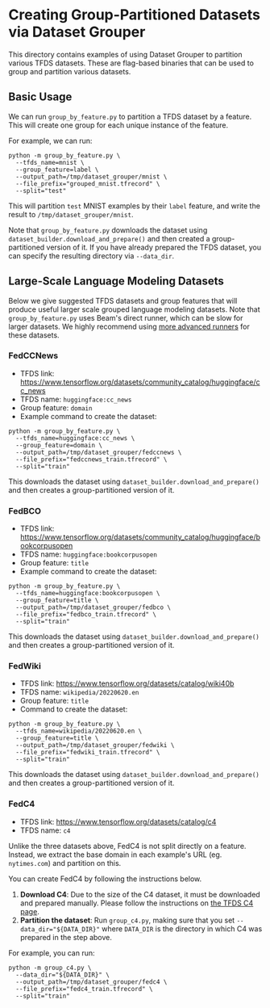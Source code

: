 # Creating Group-Partitioned Datasets via Dataset Grouper

This directory contains examples of using Dataset Grouper to partition various
TFDS datasets. These are flag-based binaries that can be used to group and
partition various datasets.

## Basic Usage

We can run `group_by_feature.py` to partition a TFDS dataset by a feature. This
will create one group for each unique instance of the feature.

For example, we can run:

```
python -m group_by_feature.py \
  --tfds_name=mnist \
  --group_feature=label \
  --output_path=/tmp/dataset_grouper/mnist \
  --file_prefix="grouped_mnist.tfrecord" \
  --split="test"
```

This will partition `test` MNIST examples by their `label` feature, and write
the result to `/tmp/dataset_grouper/mnist`.

Note that `group_by_feature.py` downloads the dataset using
`dataset_builder.download_and_prepare()` and then created a group-partitioned
version of it. If you have already prepared the TFDS dataset, you can specify
the resulting directory via `--data_dir`.

## Large-Scale Language Modeling Datasets

Below we give suggested TFDS datasets and group features that will produce
useful larger scale grouped language modeling datasets. Note that
`group_by_feature.py` uses Beam's direct runner, which can be slow for larger
datasets. We highly recommend using
[more advanced runners](https://beam.apache.org/documentation/runners/capability-matrix/)
for these datasets.

### FedCCNews

* TFDS link: https://www.tensorflow.org/datasets/community_catalog/huggingface/cc_news
* TFDS name: `huggingface:cc_news`
* Group feature: `domain`
* Example command to create the dataset:

```
python -m group_by_feature.py \
  --tfds_name=huggingface:cc_news \
  --group_feature=domain \
  --output_path=/tmp/dataset_grouper/fedccnews \
  --file_prefix="fedccnews_train.tfrecord" \
  --split="train"
```

This downloads the dataset using `dataset_builder.download_and_prepare()`  and
then creates a group-partitioned version of it.

### FedBCO

* TFDS link: https://www.tensorflow.org/datasets/community_catalog/huggingface/bookcorpusopen
* TFDS name: `huggingface:bookcorpusopen`
* Group feature: `title`
* Example command to create the dataset:

```
python -m group_by_feature.py \
  --tfds_name=huggingface:bookcorpusopen \
  --group_feature=title \
  --output_path=/tmp/dataset_grouper/fedbco \
  --file_prefix="fedbco_train.tfrecord" \
  --split="train"
```

This downloads the dataset using `dataset_builder.download_and_prepare()`  and
then creates a group-partitioned version of it.

### FedWiki

* TFDS link: https://www.tensorflow.org/datasets/catalog/wiki40b
* TFDS name: `wikipedia/20220620.en`
* Group feature: `title`
* Command to create the dataset:

```
python -m group_by_feature.py \
  --tfds_name=wikipedia/20220620.en \
  --group_feature=title \
  --output_path=/tmp/dataset_grouper/fedwiki \
  --file_prefix="fedwiki_train.tfrecord" \
  --split="train"
```

This downloads the dataset using `dataset_builder.download_and_prepare()`  and
then creates a group-partitioned version of it.

### FedC4

* TFDS link: https://www.tensorflow.org/datasets/catalog/c4
* TFDS name: `c4`

Unlike the three datasets above, FedC4 is not split directly on a feature.
Instead, we extract the base domain in each example's URL (eg. `nytimes.com`)
and partition on this.

You can create FedC4 by following the instructions below.

1. **Download C4**: Due to the size of the C4 dataset, it must be downloaded and
prepared manually. Please follow the instructions on
[the TFDS C4 page](https://www.tensorflow.org/datasets/catalog/c4).
1. **Partition the dataset**: Run `group_c4.py`, making sure that you set
`--data_dir="${DATA_DIR}"` where `DATA_DIR` is the directory in which C4 was
prepared in the step above.

For example, you can run:

```
python -m group_c4.py \
  --data_dir="${DATA_DIR}" \
  --output_path=/tmp/dataset_grouper/fedc4 \
  --file_prefix="fedc4_train.tfrecord" \
  --split="train"
```



